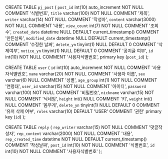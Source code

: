 CREATE TABLE `pj_post` (
	`post_id`	int(10) auto_increment	NOT NULL	COMMENT '식별번호',
	`title`	varchar(100)	NOT NULL	COMMENT '제목',
	`writer`	varchar(14)	NOT NULL	COMMENT '작성자',
	`content`	varchar(3000)	NOT NULL	COMMENT '내용',
	`view_count`	int(7)	NOT NULL	COMMENT '조회수',
	`created_date`	datetime	NULL	DEFAULT current_timestamp()	COMMENT '만든날짜',
	`modified_date`	datetime	NULL	DEFAULT current_timestamp()	COMMENT '수정한 날짜',
	`delete_yn`	tinyint(1)	NULL	DEFAULT 0	COMMENT '삭제여부',
	`notice_yn`	tinyint(1)	NULL	DEFAULT 0	COMMENT '공지글 여부',
	`id`	int(10)	NOT NULL	COMMENT '사용자식별번호',
	primary key (`post_id`)
);

CREATE TABLE `user` (
	`id`	int(10) auto_increment	NOT NULL	COMMENT '사용자식별번호',
	`name`	varchar(20)	NOT NULL	COMMENT '사용자 이름',
	`sex`	varchar(6)	NULL	COMMENT '성별',
	`age_group`	int(1)	NOT NULL	COMMENT '연령대',
	`user_id`	varchar(15)	NOT NULL	COMMENT '아이디',
	`password`	varchar(100)	NOT NULL	COMMENT '비밀번호',
	`nickname`	varchar(15)	NOT NULL	COMMENT '닉네임',
	`height`	int()	NULL	COMMENT '키',
	`weight`	int()	NULL	COMMENT '몸무게',
	`delete_yn`	tinyint(1)		NULL	DEFAULT 0	COMMENT '유저 삭제 여부',
	`roles`		varchar(10)		DEFAULT 'USER'		COMMENT '권한'
	primary key (`id`)
);

CREATE TABLE `reply` (
	`rep_writer`	varchar(15)	NOT NULL	COMMENT '댓글작성자',
	`rep_content`	varchar(2000)	NOT NULL	COMMENT '내용',
	`rep_created_time`	datetime	NOT NULL	DEFAULT current_timestamp()	COMMENT '작성날짜',
	`post_id`	int(10)	NOT NULL	COMMENT '식별번호',
	`id`	int(10)	NOT NULL	COMMENT '사용자식별번호'
);
